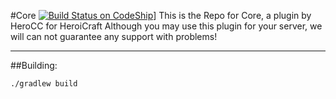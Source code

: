#Core [![Build Status on CodeShip](https://img.shields.io/codeship/0e8eae70-6a51-0133-d9e6-62b058ef9788/master.svg?style=flat-square)](https://codeship.com/projects/114838)]
This is the Repo for Core, a plugin by HeroCC for HeroiCraft
Although you may use this plugin for your server, we will can not guarantee any support with problems!

---

##Building:

    ./gradlew build
